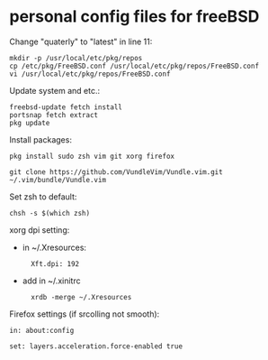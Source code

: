# personal config files for freeBSD

Change "quaterly" to "latest" in line 11:

    mkdir -p /usr/local/etc/pkg/repos
    cp /etc/pkg/FreeBSD.conf /usr/local/etc/pkg/repos/FreeBSD.conf
    vi /usr/local/etc/pkg/repos/FreeBSD.conf

Update system and etc.:

    freebsd-update fetch install
    portsnap fetch extract
    pkg update
    
Install packages:

    pkg install sudo zsh vim git xorg firefox
    
    git clone https://github.com/VundleVim/Vundle.vim.git ~/.vim/bundle/Vundle.vim 
    
Set zsh to default:
    
    chsh -s $(which zsh)

xorg dpi setting:
- in ~/.Xresources:
    
        Xft.dpi: 192
- add in ~/.xinitrc

        xrdb -merge ~/.Xresources

Firefox settings (if srcolling not smooth):

    in: about:config
  
    set: layers.acceleration.force-enabled true
